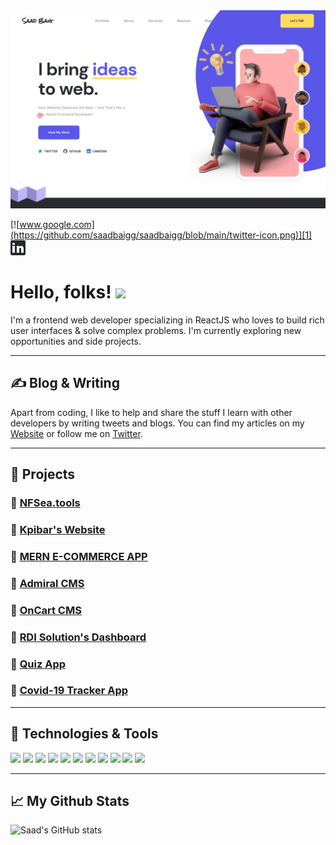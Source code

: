 <img width="1000" alt="banner" src="https://github.com/saadbaigg/saadbaigg/blob/main/hero.jfif">


[![www.google.com](https://github.com/saadbaigg/saadbaigg/blob/main/twitter-icon.png)][1]
&nbsp;
[![linkedin](https://github.com/saadbaigg/saadbaigg/blob/main/linkedin-icon.png)][2]

# Hello, folks! <img src="https://raw.githubusercontent.com/MartinHeinz/MartinHeinz/master/wave.gif" width="30px">

I'm a frontend web developer specializing in ReactJS who loves to build rich user interfaces & solve complex problems. I'm currently exploring new opportunities and side projects.

---

## ✍️ Blog & Writing

Apart from coding, I like to help and share the stuff I learn with other developers by writing tweets and blogs. You can find my articles on my [Website](https://saadbaig.netlify.app/) or follow me on [Twitter](https://twitter.com/saadbaigg).

---

## 🚀 Projects

  ### 💎 [NFSea.tools](https://nfsea.tools/) <br>
  ### 💎 [Kpibar's Website](https://website-pre.kpibar.com/) <br>
  ### 💎 [MERN E-COMMERCE APP](https://github.com/saadbaigg/MERN_E-COMMERCE_APP) <br>
  ### 💎 [Admiral CMS](https://admiral-cms.netlify.app/) <br>
  ### 💎 [OnCart CMS](https://oncartadmin.web.app/) <br>
  ### 💎 [RDI Solution's Dashboard](https://rdi-solutions.netlify.app/) <br>
  ### 💎 [Quiz App](https://quiz-app-bc10d.web.app/) <br>
  ### 💎 [Covid-19 Tracker App](http://covid-19-tracker-app-saad-baig.surge.sh/) <br>
  
---

## 🔧 Technologies & Tools

![](https://img.shields.io/badge/OS-LINUX-informational?style=flat&logo=linux&logoColor=white&color=4B0082)
![](https://img.shields.io/badge/MARKUP-HTML5-informational?style=flat&logo=html5&logoColor=f06529&color=f06529)
![](https://img.shields.io/badge/STYLESHEET-CSS3-informational?style=flat&logo=css3&logoColor=66D3FA&color=66D3FA)
![](https://img.shields.io/badge/LANGUAGE-JAVASCRIPT-informational?style=flat&logo=javascript&logoColor=f0db4f&color=f0db4f)
![](https://img.shields.io/badge/FRAMEWORK-REACT-informational?style=flat&logo=react&logoColor=61DAFB&color=61DAFB)
![](https://img.shields.io/badge/FRAMEWORK-GATSBY-informational?style=flat&logo=gatsby&logoColor=663399&color=663399)
![](https://img.shields.io/badge/RUNTIME-NODEJS-informational?style=flat&logo=nodejs&logoColor=68A063&color=68A063)
![](https://img.shields.io/badge/FRAMEWORK-EXPRESSJS-informational?style=flat&logo=expressjs&logoColor=red&color=red)
![](https://img.shields.io/badge/DB-MONGODB-informational?style=flat&logo=mongodb&logoColor=3FA037&color=3FA037)
![](https://img.shields.io/badge/CLOUD-AWS-informational?style=flat&logo=amazon&logoColor=232F3E&color=232F3E)
![](https://img.shields.io/badge/VERSION_CONTROL-GIT-informational?style=flat&logo=git&logoColor=F1502F&color=F1502F)

---

## 📈 My Github Stats

![Saad's GitHub stats](https://github-readme-stats.vercel.app/api?username=saadbaigg&count_private=true&show_icons=true&theme=dark)

[1]: https://twitter.com/TheRealSaadBaig
[2]: https://www.linkedin.com/in/therealsaadbaig/
